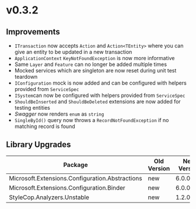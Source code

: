 # v0.3.2

## Improvements

- `ITransaction` now accepts `Action` and `Action<TEntity>` where you can give
  an entity to be updated in a new transaction
- `ApplicationContext` `KeyNotFoundException` is now more informative
- Same `Layer` and `Feature` can no longer be added multiple times
- Mocked services which are singleton are now reset during unit test teardown
- `IConfiguration` mock is now added and can be configured with helpers
  provided from `ServiceSpec`
- `ISystem`can now be configured with helpers provided from `ServiceSpec`
- `ShouldBeInserted` and `ShouldBeDeleted` extensions are now added for testing
  entities
- _Swagger_ now renders `enum` as `string`
- `SingleById()` query now throws a `RecordNotFoundException` if no matching
  record is found

## Library Upgrades

| Package                                         | Old Version | New Version |
| ----------------------------------------------- | ----------- | ----------- |
| Microsoft.Extensions.Configuration.Abstractions | new         | 6.0.0       |
| Microsoft.Extensions.Configuration.Binder       | new         | 6.0.0       |
| StyleCop.Analyzers.Unstable                     | new         | 1.2.0.507   |
